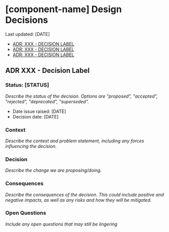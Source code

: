 # [component-name] Design Decisions
Last updated: [DATE]

- [ADR: XXX - DECISION LABEL](#ADR-XXX---Decision-Label)
- [ADR: XXX - DECISION LABEL](#ADR-XXX---Decision-Label)
- [ADR: XXX - DECISION LABEL](#ADR-XXX---Decision-Label)


## ADR XXX - Decision Label

### Status: [STATUS]
_Describe the status of the decision. Options are "proposed", "accepted", "rejected", "deprecated", "superseded"._

- Date issue raised: [DATE]
- Decision date: [DATE]

### Context
_Describe the context and problem statement, including any forces influencing the decision._


### Decision
_Describe the change we are proposing/doing._



### Consequences
_Describe the consequences of the decision. This could include positive and negative impacts, as well as any risks and how they will be mitigated._



### Open Questions
_Include any open questions that may still be lingering_
